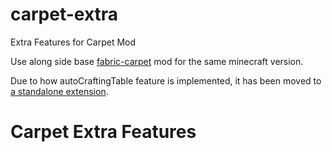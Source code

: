# carpet-extra
Extra Features for Carpet Mod

Use along side base [fabric-carpet](/gnembon/fabric-carpet) mod for the same minecraft version.

Due to how autoCraftingTable feature is implemented, it has been moved to [a standalone extension](/gnembon/carpet-autoCraftingTable).

# Carpet Extra Features
